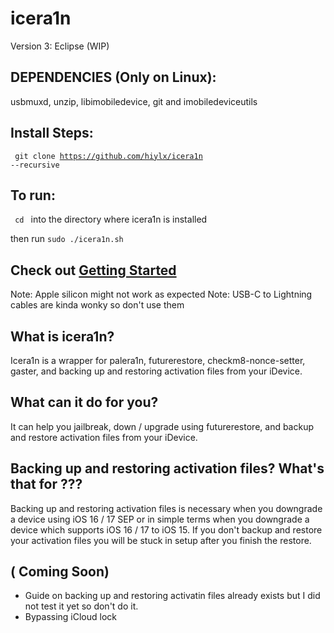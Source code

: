 # icera1n

Version 3: Eclipse (WIP)

## DEPENDENCIES (Only on Linux):
usbmuxd, unzip, libimobiledevice, git and imobiledeviceutils

## Install Steps:

<code> git clone https://github.com/hiylx/icera1n --recursive </code>

## To run:

<code> cd </code> into the directory where icera1n is installed

then run <code>sudo ./icera1n.sh</code>

## Check out [Getting Started](https://github.com/hiylx/icera1n/blob/main/Guides/getstarted.md)

Note: Apple silicon might not work as expected
Note: USB-C to Lightning cables are kinda wonky so don't use them

## What is icera1n?

Icera1n is a wrapper for palera1n, futurerestore, checkm8-nonce-setter, gaster, and backing up and restoring activation files from your iDevice.

## What can it do for you?

It can help you jailbreak, down / upgrade using futurerestore, and backup and restore activation files from your iDevice.

## Backing up and restoring activation files? What's that for ???

Backing up and restoring activation files is necessary when you downgrade a device using iOS 16 / 17 SEP or in simple terms when you downgrade a device which supports iOS 16 / 17 to iOS 15. If you don't backup and restore your activation files you will be stuck in setup after you finish the restore.

## ( Coming Soon)

 - Guide on backing up and restoring activatin files already exists but I did not test it yet so don't do it.
 - Bypassing iCloud lock
